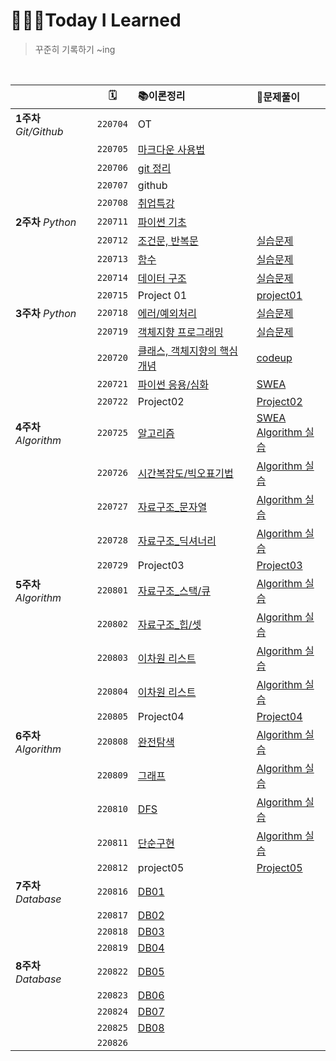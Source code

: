 # 👩🏻‍💻Today I Learned
> 꾸준히 기록하기  ~ing  

<br>


|                        |    🗓     | 📚이론정리                                                    | 📝문제풀이                                                    |
| ---------------------- | :------: | :----------------------------------------------------------- | :----------------------------------------------------------- |
| **1주차** *Git/Github* | `220704` | OT                                                           |                                                              |
|                        | `220705` | [마크다운 사용법](./마크다운%20내용정리.md)                  |                                                              |
|                        | `220706` | [git 정리](./git%20.md)                                      |                                                              |
|                        | `220707` | github                                                       |                                                              |
|                        | `220708` | [취업특강](https://github.com/yeooness/job-research)         |                                                              |
| **2주차** *Python*     | `220711` | [파이썬 기초](https://github.com/yeooness/TIL/blob/master/이론정리/python_basics.md) |                                                              |
|                        | `220712` | [조건문, 반복문](https://github.com/yeooness/TIL/blob/master/이론정리/0712.md) | [실습문제](https://github.com/yeooness/python/tree/master/Desktop/python/test0712) |
|                        | `220713` | [함수](https://github.com/yeooness/TIL/blob/master/이론정리/0713.md) | [실습문제](https://github.com/yeooness/python/tree/master/Desktop/python/test0713) |
|                        | `220714` | [데이터 구조](https://github.com/yeooness/TIL/blob/master/이론정리/0714.md) | [실습문제](https://github.com/yeooness/python/tree/master/Desktop/python/test0714) |
|                        | `220715` | Project 01                                                   | [project01](https://github.com/yeooness/python/tree/master/Desktop/python/project/project01) |
| **3주차** *Python*     | `220718` | [에러/예외처리](https://github.com/yeooness/TIL/blob/master/이론정리/0718.md) | [실습문제](https://github.com/yeooness/python/tree/master/Desktop/python/test0718) |
|                        | `220719` | [객체지향 프로그래밍](https://github.com/yeooness/TIL/blob/master/이론정리/0719.md) | [실습문제](https://github.com/yeooness/python/tree/master/Desktop/python/test0719) |
|                        | `220720` | [클래스, 객체지향의 핵심개념](https://github.com/yeooness/TIL/blob/master/이론정리/0720.md) | [codeup](https://github.com/yeooness/python/tree/master/Desktop/python/codeup) |
|                        | `220721` | [파이썬 응용/심화](https://github.com/yeooness/TIL/blob/master/이론정리/0721.md) | [SWEA](https://github.com/yeooness/python/tree/master/Desktop/python/SWEA) |
|                        | `220722` | Project02                                                    | [Project02](https://github.com/yeooness/python/tree/master/Desktop/python/project/project02) |
| **4주차** *Algorithm*  | `220725` | [알고리즘](https://github.com/yeooness/TIL/blob/master/이론정리/0725.md) | [SWEA](https://github.com/yeooness/python/tree/master/Desktop/python/SWEA)<br>[Algorithm 실습](https://github.com/yeooness/01-ALGORITHM/tree/master/황여원/20220725) |
|                        | `220726` | [시간복잡도/빅오표기법](https://github.com/yeooness/TIL/blob/master/이론정리/0726.md) | [Algorithm 실습](https://github.com/yeooness/01-ALGORITHM/tree/master/황여원/20220726) |
|                        | `220727` | [자료구조_문자열](https://github.com/yeooness/TIL/blob/master/이론정리/0727.md) | [Algorithm 실습](https://github.com/yeooness/01-ALGORITHM/tree/master/황여원/20220727) |
|                        | `220728` | [자료구조_딕셔너리](https://github.com/yeooness/TIL/blob/master/이론정리/0728.md) | [Algorithm 실습](https://github.com/yeooness/01-ALGORITHM/tree/master/황여원/20220728) |
|                        | `220729` | Project03                                                    | [Project03](https://github.com/yeooness/python/tree/master/Desktop/python/project/project03) |
| **5주차** *Algorithm*  | `220801` | [자료구조_스택/큐](https://github.com/yeooness/TIL/blob/master/이론정리/0801.md) | [Algorithm 실습](https://github.com/yeooness/01-ALGORITHM/tree/master/황여원/20220801) |
|                        | `220802` | [자료구조_힙/셋](https://github.com/yeooness/TIL/blob/master/이론정리/0802.md) | [Algorithm 실습](https://github.com/yeooness/01-ALGORITHM/tree/master/황여원/20220802) |
|                        | `220803` | [이차원 리스트](https://github.com/yeooness/TIL/blob/master/이론정리/0803.md) | [Algorithm 실습](https://github.com/yeooness/01-ALGORITHM/tree/master/황여원/20220803) |
|                        | `220804` | [이차원 리스트](https://github.com/yeooness/TIL/blob/master/이론정리/0804.md) | [Algorithm 실습](https://github.com/yeooness/01-ALGORITHM/tree/master/황여원/220804) |
|                        | `220805` | Project04                                                    | [Project04](https://github.com/yeooness/python/tree/master/Desktop/python/project/project04) |
| **6주차** *Algorithm*  | `220808` | [완전탐색](https://github.com/yeooness/TIL/blob/master/이론정리/0808.md) | [Algorithm 실습](https://github.com/yeooness/01-ALGORITHM/tree/master/황여원/220808) |
|                        | `220809` | [그래프](https://github.com/yeooness/TIL/blob/master/이론정리/0809.md) | [Algorithm 실습](https://github.com/yeooness/01-ALGORITHM/tree/master/황여원/220809) |
|                        | `220810` | [DFS](https://github.com/yeooness/TIL/blob/master/이론정리/0810.md) | [Algorithm 실습](https://github.com/yeooness/01-ALGORITHM/tree/master/황여원/220810) |
|                        | `220811` | [단순구현](https://github.com/yeooness/TIL/blob/master/이론정리/0810.md) | [Algorithm 실습](https://github.com/yeooness/01-ALGORITHM/tree/master/황여원/220811) |
|                        | `220812` | project05                                                    | [Project05](https://github.com/yeooness/python/tree/master/Desktop/python/project/project05) |
| **7주차** *Database*   | `220816` | [DB01](https://github.com/yeooness/TIL/blob/master/이론정리/0816.md) |                                                              |
|                        | `220817` | [DB02](https://github.com/yeooness/TIL/blob/master/이론정리/0817.md) |                                                              |
|                        | `220818` | [DB03](https://github.com/yeooness/TIL/blob/master/이론정리/0818.md) |                                                              |
|                        | `220819` | [DB04](https://github.com/yeooness/TIL/blob/master/이론정리/0819.md) |                                                              |
| **8주차** *Database*   | `220822` | [DB05](https://github.com/yeooness/TIL/blob/master/이론정리/0822.md) |                                                              |
|                        | `220823` | [DB06](https://github.com/yeooness/TIL/blob/master/이론정리/0823.md) |                                                              |
|                        | `220824` | [DB07](https://github.com/yeooness/TIL/blob/master/이론정리/0824.md) |                                                              |
|                        | `220825` | [DB08](https://github.com/yeooness/TIL/blob/master/이론정리/0825.md) |                                                              |
|                        | `220826` |                                                              |                                                              |

<br>

